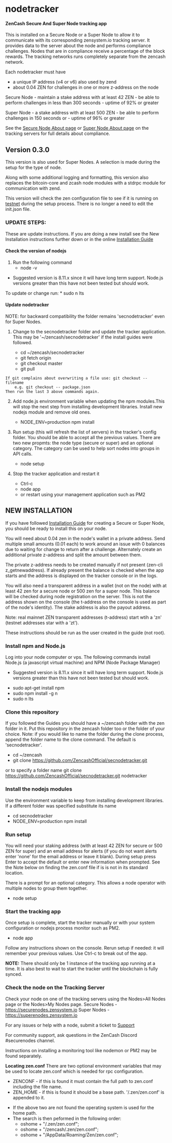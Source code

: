 # nodetracker
#### ZenCash Secure And Super Node tracking app

This is installed on a Secure Node or a Super Node to allow it to communicate with its corresponding zensystem.io tracking server. It provides data to the server about the node and performs compliance challenges. Nodes that are in compliance receive a percentage of the block rewards. The tracking networks runs completely separate from the zencash network.

Each nodetracker must have
  - a unique IP address (v4 or v6) also used by zend
  - about 0.04 ZEN for challenges in one or more z-address on the node

  Secure Node
    - maintain a stake address with at least 42 ZEN
    - be able to perform challenges in less than 300 seconds
    - uptime of 92% or greater    
     
  Super Node
    - a stake address with at least 500 ZEN
    - be able to perform challenges in 150 seconds or 
    - uptime of 96% or greater

  See the [Secure Node About page](https://securenodes.zensystem.io/) or [Super Node About page](https://supernodes.zensystem.io/) on the tracking servers for full details about compliance.  

## Version 0.3.0
This version is also used for Super Nodes.  A selection is made during the setup for the type of node.  

Along with some additional logging and formatting, this version also replaces the bitcoin-core and zcash node modules with a stdrpc module for communication with zend.

This version will check the zen configuration file to see if it is running on [testnet](https://securenodes-testnet.zensystem.io/) during the setup process.  There is no longer a need to edit the init.json file.


 
### UPDATE STEPS:
These are update instructions.  If you are doing a new install see the New Installation instructions further down or in the online [Installation Guide](https://documentation.zencash.com/display/ZEN/Installation)
  
  #### Check the version of nodejs
   1. Run the following command
      * node -v
    
   - Suggested version is 8.11.x since it will have long term support. Node.js versions greater than this have not been tested but should work.

   To update or change run: 
      * sudo n lts

   #### Update nodetracker
   NOTE:  for backward compatibility the folder remains 'secnodetracker' even for Super Nodes.

  1. Change to the secnodetracker folder and update the tracker application. 
    This may be '~/zencash/secnodetracker' if the install guides were followed.

      * cd ~/zencash/secnodetracker
      * git fetch origin
      * git checkout master
      * git pull

    If git complains about overwriting a file use: git checkout -- filename
        e.g. git checkout -- package.json
    Then run the last 3 above commands again.

  2. Add node.js environment variable when updating the npm modules.This will stop the next step from installing development libraries. Install new nodejs module and remove old ones.

      *  NODE_ENV=production npm install 

  3. Run setup (this will refresh the list of servers) in the tracker's config folder.
     You should be able to accept all the previous values.  There are two new propmts: the node type (secure or super) and an optional category.  The category can be used to help sort nodes into groups in API calls. 

      * node setup

  4. Stop the tracker application and restart it

      * Ctrl-c
      * node app
      * or restart using your management application such as PM2

  


## NEW INSTALLATION
If you have followed [Installation Guide](https://documentation.zencash.com/display/ZEN/Installation) for creating a Secure or Super Node, you should be ready to install this on your node. 

You will need about 0.04 zen in the node's wallet in a private address. Send multiple small amounts (0.01 each) to work around an issue with 0 balances due to waiting for change to return after a challenge. Alternately create an additional private z-address and split the amount between them.

The private z-address needs to be created manually if not present (zen-cli z_getnewaddress).  If already present the balance is checked when the app starts and the address is displayed on the tracker console or in the logs.

You will also need a transparent address in a wallet (not on the node) with at least 42 zen for a secure node or 500 zen for a super node. This balance will be checked during node registration on the server. This is not the address shown on the console (the t-address on the console is used as part of the node's identity). The stake address is also the payout address.

Note: real mainnet ZEN transparent addresses (t-address) start wtih a 'zn' (testnet addresses star with a 'zt').

These instructions should be run as the user created in the guide (not root).

### Install npm and Node.js
Log into your node computer or vps.  The following commands install Node.js (a javascript virtual machine) and NPM (Node Package Manager)

  - Suggested version is 8.11.x since it will have long term support. Node.js versions greater than this have not been tested but should work.

  * sudo apt-get install npm
  * sudo npm install -g n
  * sudo n lts

### Clone this repository
If you followed the Guides you should have a ~/zencash folder with the zen folder in it. 
Put this repository in the zencash folder too or the folder of your choice.
Note:  if you would like to name the folder during the clone process, append the folder name to the clone command. The default is 'secnodetracker'.

  * cd ~/zencash
  * git clone https://github.com/ZencashOfficial/secnodetracker.git 

  or to specify a folder name 
    git clone https://github.com/ZencashOfficial/secnodetracker.git nodetracker


### Install the nodejs modules
  Use the environment variable to keep from installing development libraries. If a different folder was specified substitute its name

   * cd secnodetracker
   * NODE_ENV=production npm install
   
### Run setup
You will need your staking address (with at least 42 ZEN for secure or 500 ZEN for super) and an email address for alerts (if you do not want alerts enter 'none' for the email address or leave it blank).  During setup press Enter to accept the default or enter new information when prompted.  See the Note below on finding the zen.conf file if is is not in its standard location.

There is a prompt for an optional category. This allows a node operator with multiple nodes to group them together.

  * node setup


### Start the tracking app
Once setup is complete, start the tracker manually or with your system configuration or nodejs process monitor such as PM2.

  * node app
 
Follow any instructions shown on the console.  Rerun setup if needed: it will remember your previous values. 
Use Ctrl-c to break out of the app. 

**NOTE:**  There should only be 1 instance of the tracking app running at a time.  It is also best to wait to start the tracker until the blockchain is fully synced.
 
### Check the node on the Tracking Server
Check your node on one of the tracking servers using the Nodes>All Nodes page or the Nodes>My Nodes page.
  Secure Nodes - https://securenodes.zensystem.io
  Super Nodes - https://superenodes.zensystem.io
  

For any issues or help with a node, submit a ticket to [Support](https://support.zencash.com)

For community support, ask questions in the ZenCash Discord #securenodes channel. 


Instructions on installing a monitoring tool like nodemon or PM2 may be found separately.

**Locating zen.conf**
There are two optional environment variables that may be used to locate zen.conf which is needed for rpc configuration.


  * ZENCONF - if this is found it must contain the full path to zen.conf including the file name.
  * ZEN_HOME - if this is found it should be a base path. '/.zen/zen.conf' is appended to it.

  - If the above two are not found the operating system is used for the home path.
  - The search is then peformed in the following order:
      - oshome + "/.zen/zen.conf";
      - oshome + "/zencash/.zen/zen.conf";
      - oshome + "/AppData/Roaming/Zen/zen.conf";


  


